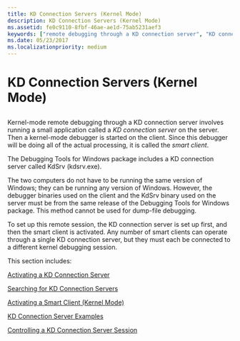 ```yaml
---
title: KD Connection Servers (Kernel Mode)
description: KD Connection Servers (Kernel Mode)
ms.assetid: fe0c9110-8fbf-46ae-ae1d-75ab5231aef3
keywords: ["remote debugging through a KD connection server", "KD connection server", "KD connection server, overview", "smart client (kernel mode)", "KdSrv", "KdSrv, overview"]
ms.date: 05/23/2017
ms.localizationpriority: medium
---
```


# KD Connection Servers (Kernel Mode)


## <span id="ddk_kd_connection_servers_kernel_mode__dbg"></span><span id="DDK_KD_CONNECTION_SERVERS_KERNEL_MODE__DBG"></span>


Kernel-mode remote debugging through a KD connection server involves running a small application called a *KD connection server* on the server. Then a kernel-mode debugger is started on the client. Since this debugger will be doing all of the actual processing, it is called the *smart client*.

The Debugging Tools for Windows package includes a KD connection server called KdSrv (kdsrv.exe).

The two computers do not have to be running the same version of Windows; they can be running any version of Windows. However, the debugger binaries used on the client and the KdSrv binary used on the server must be from the same release of the Debugging Tools for Windows package. This method cannot be used for dump-file debugging.

To set up this remote session, the KD connection server is set up first, and then the smart client is activated. Any number of smart clients can operate through a single KD connection server, but they must each be connected to a different kernel debugging session.

This section includes:

[Activating a KD Connection Server](activating-a-kd-connection-server.md)

[Searching for KD Connection Servers](searching-for-kd-connection-servers.md)

[Activating a Smart Client (Kernel Mode)](activating-a-smart-client--kernel-mode-.md)

[KD Connection Server Examples](kd-connection-server-examples.md)

[Controlling a KD Connection Server Session](controlling-a-kd-connection-server-session.md)

 

 





